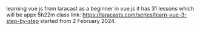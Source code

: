 learning vue js from laracast as a beginner in vue.js
it has 31 lessons which will be appx 5h22m
class link: https://laracasts.com/series/learn-vue-3-step-by-step
started from 2 February 2024.